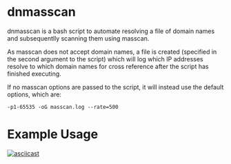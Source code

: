dnmasscan
=========
dnmasscan is a bash script to automate resolving a file of domain names and subsequentlly scanning them using masscan.

As masscan does not accept domain names, a file is created (specified in the second argument to the script) which will log which IP addresses resolve to which domain names for cross reference after the script has finished executing.

If no masscan options are passed to the script, it will instead use the default options, which are:

```
-p1-65535 -oG masscan.log --rate=500
```

Example Usage
=============
[![asciicast](https://asciinema.org/a/269108.svg)](https://asciinema.org/a/269108)
